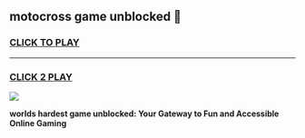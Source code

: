 
## motocross game unblocked 👋
<h3>
<a href="https://premium.freeplayer.one?title=motocross_game_unblocked&ref=13F">CLICK TO PLAY</a></h3>
<hr>

<h3>
<a href="https://premium.freeplayer.one?title=motocross_game_unblocked&ref=13F">CLICK 2 PLAY</a>
  
</h3>

<a href="https://premium.freeplayer.one?title=motocross_game_unblocked&ref=12F/"><img src="https://clearcache.store/games.png"></a>


**worlds hardest game unblocked: Your Gateway to Fun and Accessible Online Gaming**
